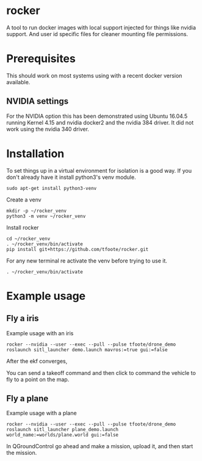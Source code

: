 # rocker

A tool to run docker images with local support injected for things like nvidia support. And user id specific files for cleaner mounting file permissions.

# Prerequisites

This should work on most systems using with a recent docker version available. 

## NVIDIA settings

For the NVIDIA option this has been demonstrated using Ubuntu 16.04.5 running Kernel 4.15 and nvidia docker2 and the nvidia 384 driver.
It did not work using the nvidia 340 driver.


# Installation

To set things up in a virtual environment for isolation is a good way. If you don't already have it install python3's venv module.

    sudo apt-get install python3-venv

Create a venv

    mkdir -p ~/rocker_venv
    python3 -m venv ~/rocker_venv

Install rocker

    cd ~/rocker_venv
    . ~/rocker_venv/bin/activate
    pip install git+https://github.com/tfoote/rocker.git

For any new terminal re activate the venv before trying to use it.

    . ~/rocker_venv/bin/activate
    

# Example usage


## Fly a iris

Example usage with an iris

    rocker --nvidia --user --exec --pull --pulse tfoote/drone_demo roslaunch sitl_launcher demo.launch mavros:=true gui:=false

After the ekf converges, 

You can send a takeoff command and then click to command the vehicle to fly to a point on the map.


## Fly a plane

Example usage with a plane 

    rocker --nvidia --user --exec --pull --pulse tfoote/drone_demo roslaunch sitl_launcher plane_demo.launch world_name:=worlds/plane.world gui:=false

In QGroundControl go ahead and make a mission, upload it, and then start the mission.